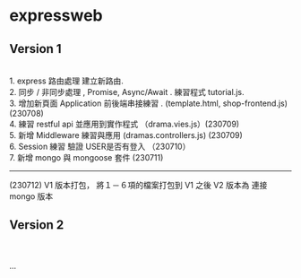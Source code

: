 # expressweb <br/>
<h2> Version 1 </h2> <br/>
1. express 路由處理 建立新路由. <br/>
2. 同步 / 非同步處理 , Promise, Async/Await . 練習程式 tutorial.js. <br/>
3. 增加新頁面 Application 前後端串接練習 . (template.html, shop-frontend.js)  (230708) <br/>
4. 練習 restful api 並應用到實作程式 （drama.vies.js）(230709)<br/>
5. 新增 Middleware 練習與應用 (dramas.controllers.js) (230709)<br/>
6. Session 練習 驗證 USER是否有登入 （230710）</br>
7. 新增 mongo 與 mongoose 套件 (230711)</br>
<hr/> (230712) V1 版本打包， 將１－６項的檔案打包到 V1 之後 V2 版本為 連接 mongo 版本</br>
<h2> Version 2 </h2></br>
</br>
...
